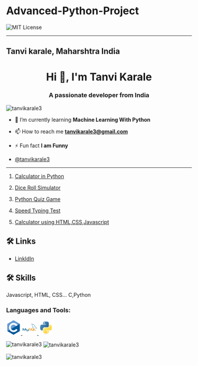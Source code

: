# Advanced-Python-Project

![MIT License](https://img.shields.io/badge/Study-Hard-brightgreen)


---------


Tanvi karale,
Maharshtra India
---
<h1 align="center">Hi 👋, I'm Tanvi Karale</h1>
<h3 align="center">A passionate developer from India</h3>


<p align="left"> <img src=https://images.unsplash.com/photo-1580927752452-89d86da3fa0a?ixlib=rb-4.0.3&ixid=M3wxMjA3fDB8MHxwaG90by1wYWdlfHx8fGVufDB8fHx8fA%3D%3D&auto=format&fit=crop&w=1470&q=80 alt="tanvikarale3" /> </p>

- 🌱 I’m currently learning **Machine Learning With Python**
- 📫 How to reach me **tanvikarale3@gmail.com**

- ⚡ Fun fact **I am Funny**



- [@tanvikarale3](https://github.com/TanviKarale3)
----

1. [Calculator in Python](https://github.com/TanviKarale3/Advanced-Python-Project/commit/e5486d2e0e911fe1fbabdaf222b887064a7dbb20)

2. [Dice Roll Simulator](https://github.com/TanviKarale3/Advanced-Python-Project/blob/master/Dice%20Roll%20Simulator.py)

3. [Python Quiz Game](https://github.com/TanviKarale3/Advanced-Python-Project/blob/master/python%20quizgame.py)

4. [Speed Typing Test](https://github.com/TanviKarale3/Advanced-Python-Project/commit/0f6bd4cb6fa334a2b68e0ec718c4f12ca26e6607)

5. [Calculator using HTML,CSS,Javascript](https://github.com/TanviKarale3/Making-Calculator)

## 🛠 Links

* [LinkIdIn](https://www.linkedin.com/in/tanvi-karale-1009a9251)


## 🛠 Skills
Javascript, HTML, CSS...
C,Python

<h3 align="left">Languages and Tools:</h3>
<p align="left"> <a href="https://www.cprogramming.com/" target="_blank" rel="noreferrer"> <img src="https://raw.githubusercontent.com/devicons/devicon/master/icons/c/c-original.svg" alt="c" width="40" height="40"/> </a> <a href="https://www.mysql.com/" target="_blank" rel="noreferrer"> <img src="https://raw.githubusercontent.com/devicons/devicon/master/icons/mysql/mysql-original-wordmark.svg" alt="mysql" width="40" height="40"/> </a> <a href="https://www.python.org" target="_blank" rel="noreferrer"> <img src="https://raw.githubusercontent.com/devicons/devicon/master/icons/python/python-original.svg" alt="python" width="40" height="40"/> </a> </p>

<p><img align="left" src="https://github-readme-stats.vercel.app/api/top-langs?username=tanvikarale3&show_icons=true&locale=en&layout=compact" alt="tanvikarale3" /></p>

<p>&nbsp;<img align="center" src="https://github-readme-stats.vercel.app/api?username=tanvikarale3&show_icons=true&locale=en" alt="tanvikarale3" /></p>

<p><img align="center" src="https://github-readme-streak-stats.herokuapp.com/?user=tanvikarale3&" alt="tanvikarale3" /></p>
